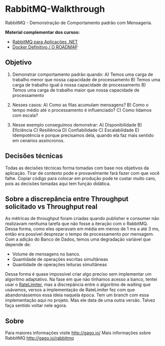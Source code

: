 
# RabbitMQ-Walkthrough

RabbitMQ - Demonstração de Comportamento padrão com Mensageria.

**Material complementar dos cursos:**

 - [RabbitMQ para Aplicações .NET](https://lp.gago.io/rabbitmq) 
 - [Docker Definitivo / O ROADMAP](http://dockerdefinitivo.com/)
  
## Objetivo

1) Demonstrar comportamento padrão quando:
A) Temos uma carga de trabalho menor que nossa capacidade de processamento
B) Temos uma carga de trabalho igual à nossa capacidade de processamento 
B) Temos uma carga de trabalho maior que nossa capacidade de processamento 

2) Nesses casos:
A) Como as filas acumulam mensagens?
B) Como o tempo médio até o processamento é influenciado?
C) Como lidamos com escala?

3) Nesse exemplo conseguimos demonstrar:
A) Disponibilidade
B) Eficiência
C) Resiliência
D) Confiabilidade
C) Escalabilidade
E) Idempotência e porque precisamos dela, quando ela faz mais sentido em cenários assíncronos.

## Decisões técnicas

Todas as decisões técnicas forma tomadas com base nos objetivos da aplicação. 
Tirar de contexto pode e provavelmente fará  fazer com que você falhe.
Copiar código para colocar em produção pode te custar muito caro, pois as decisões tomadas aqui tem função didática.

## Sobre a discrepância entre Throughput solicitado vs Throughput real

As métricas de throughput foram criadas quando publisher e consumer não realizavam nenhuma tarefa que não fosse a iteração com o RabbitMQ. Dessa forma, como eles operavam em média em menos de 1 ms a até 3 ms, então era possível desprezar o tempo de processamento por mensagem.
Com a adição do Banco de Dados, temos uma degradação variável que depende de:

 - Volume de mensagens no banco.
 - Quantidade de operações escritas simultâneas
 - Quantidade de operações leituras simultâneas

Dessa forma é quase impossível criar algo preciso sem implementar um algoritmo adaptativo. 
Na fase em que não tínhamos acesso a banco, tentei usar o [RateLimiter](https://github.com/David-Desmaisons/RateLimiter), mas a discrepância entre o algoritmo de waiting que usávamos, versos a implementação de RateLimiter fez com que abandonássemos essa ideia naquela época. Tem um branch com essa implementação aqui no projeto. Mas ele data de uma outra versão. Talvez faça sentido voltar nele agora.

## Sobre
Para maiores informações visite http://gago.io/
Mais informações sobre RabbitMQ http://gago.io/rabbitmq
